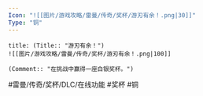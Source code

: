 ```yaml
---
Icon: "![[图片/游戏攻略/雷曼/传奇/奖杯/游刃有余！.png|30]]"
Type: "铜"
---
```

```ad-common-bronze-trophy
title: (Title:: "游刃有余！")
![[图片/游戏攻略/雷曼/传奇/奖杯/游刃有余！.png|100]]

(Comment:: "在挑战中赢得一座白银奖杯。")
```

#雷曼/传奇/奖杯/DLC/在线功能 #奖杯 #铜
